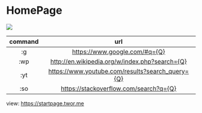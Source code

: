 # HomePage



![](C:\Users\84083\Desktop\HomePage\view.png)



|  command   |                       url                        |
| :--------: | :----------------------------------------------: |
| :g<space>  |          https://www.google.com/#q={Q}           |
| :wp<space> |  http://en.wikipedia.org/w/index.php?search={Q}  |
| :yt<space> | https://www.youtube.com/results?search_query={Q} |
| :so<space> |      https://stackoverflow.com/search?q={Q}      |



view: https://startpage.twor.me